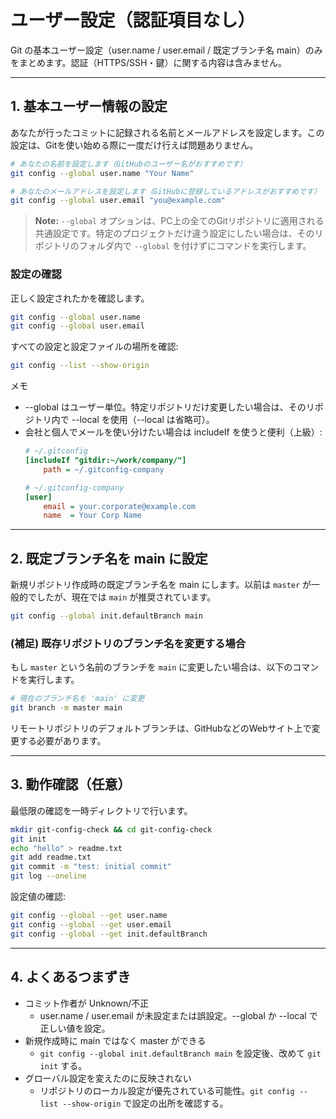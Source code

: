 # ユーザー設定（認証項目なし）

Git の基本ユーザー設定（user.name / user.email / 既定ブランチ名 main）のみをまとめます。認証（HTTPS/SSH・鍵）に関する内容は含みません。

---

## 1. 基本ユーザー情報の設定

あなたが行ったコミットに記録される名前とメールアドレスを設定します。この設定は、Gitを使い始める際に一度だけ行えば問題ありません。

```bash
# あなたの名前を設定します（GitHubのユーザー名がおすすめです）
git config --global user.name "Your Name"

# あなたのメールアドレスを設定します（GitHubに登録しているアドレスがおすすめです）
git config --global user.email "you@example.com"
```

> **Note:**
> `--global` オプションは、PC上の全てのGitリポジトリに適用される共通設定です。特定のプロジェクトだけ違う設定にしたい場合は、そのリポジトリのフォルダ内で `--global` を付けずにコマンドを実行します。

### 設定の確認
正しく設定されたかを確認します。
```bash
git config --global user.name
git config --global user.email
```

すべての設定と設定ファイルの場所を確認:
```bash
git config --list --show-origin
```

メモ
- --global はユーザー単位。特定リポジトリだけ変更したい場合は、そのリポジトリ内で --local を使用（--local は省略可）。
- 会社と個人でメールを使い分けたい場合は includeIf を使うと便利（上級）:
  ```ini
  # ~/.gitconfig
  [includeIf "gitdir:~/work/company/"]
      path = ~/.gitconfig-company
  ```
  ```ini
  # ~/.gitconfig-company
  [user]
      email = your.corporate@example.com
      name  = Your Corp Name
  ```

---

## 2. 既定ブランチ名を main に設定

新規リポジトリ作成時の既定ブランチ名を main にします。以前は `master` が一般的でしたが、現在では `main` が推奨されています。

```bash
git config --global init.defaultBranch main
```

### (補足) 既存リポジトリのブランチ名を変更する場合
もし `master` という名前のブランチを `main` に変更したい場合は、以下のコマンドを実行します。
```bash
# 現在のブランチ名を 'main' に変更
git branch -m master main
```
リモートリポジトリのデフォルトブランチは、GitHubなどのWebサイト上で変更する必要があります。

---

## 3. 動作確認（任意）

最低限の確認を一時ディレクトリで行います。

```bash
mkdir git-config-check && cd git-config-check
git init
echo "hello" > readme.txt
git add readme.txt
git commit -m "test: initial commit"
git log --oneline
```

設定値の確認:
```bash
git config --global --get user.name
git config --global --get user.email
git config --global --get init.defaultBranch
```

---

## 4. よくあるつまずき

- コミット作者が Unknown/不正
  - user.name / user.email が未設定または誤設定。--global か --local で正しい値を設定。
- 新規作成時に main ではなく master ができる
  - `git config --global init.defaultBranch main` を設定後、改めて `git init` する。
- グローバル設定を変えたのに反映されない
  - リポジトリのローカル設定が優先されている可能性。`git config --list --show-origin` で設定の出所を確認する。




  